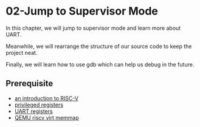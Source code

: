 # 02-Jump to Supervisor Mode

In this chapter, we will jump to supervisor mode and learn more about UART.

Meanwhile, we will rearrange the structure of our source code to keep the
project neat.

Finally, we will learn how to use gdb which can help us debug in the future.

## Prerequisite

- [an introduction to RISC-V](
https://cdn2.hubspot.net/hubfs/3020607/An%20Introduction%20to%20the%20RISC-V%20Architecture.pdf)
- [privileged registers](
https://riscv.org/wp-content/uploads/2017/05/riscv-privileged-v1.10.pdf)
- [UART registers](http://byterunner.com/16550.html)
- [QEMU riscv virt memmap](
https://github.com/qemu/qemu/blob/79b677d658d3d35e1e776826ac4abb28cdce69b8/hw/riscv/virt.c#L87)
